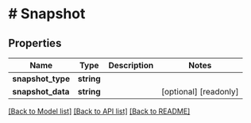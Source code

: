 # # Snapshot

## Properties

Name | Type | Description | Notes
------------ | ------------- | ------------- | -------------
**snapshot_type** | **string** |  |
**snapshot_data** | **string** |  | [optional] [readonly]

[[Back to Model list]](../../README.md#models) [[Back to API list]](../../README.md#endpoints) [[Back to README]](../../README.md)
